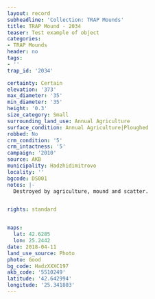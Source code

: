 ```yaml
---
layout: record
subheadline: 'Collection: TRAP Mounds'
title: TRAP Mound - 2034
teaser: Test example of object
categories:
- TRAP Mounds
header: no
tags:
- ''
trap_id: '2034'

certainty: Certain
elevation: '373'
max_diameter: '35'
min_diameter: '35'
height: '0.3'
size_category: Small
surrounding_land_use: Annual Agriculture
surface_condition: Annual Agriculture|Ploughed
robbed: No
crm_condition: '5'
crm_intactness: '5'
campaign: '2010'
source: AKB
municipality: Hadzhidimitrovo
locality: ''
bgcode: DS001
notes: |-
  Destroyed by agriculture, mound and scatter.


rights: standard


maps:
  lat: 42.6285
  lon: 25.2442
date: 2018-04-11
land_use_source: Photo
photo: Good
bg_code: HadzXXXC197
akb_code: '5510249'
latitude: '42.642994'
longitude: '25.341803'
---
```

